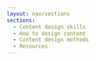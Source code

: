 ```yaml
---
layout: nav/sections
sections:
  - Content design skills
  - How to design content
  - Content design methods
  - Resources
---
```

